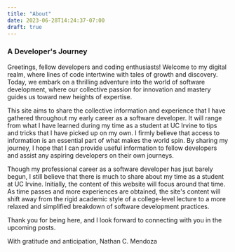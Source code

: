 ```yaml
---
title: "About"
date: 2023-06-28T14:24:37-07:00
draft: true
---
```


### A Developer's Journey

Greetings, fellow developers and coding enthusiasts! Welcome to my digital realm, where lines of code intertwine with tales of growth and discovery. Today, we embark on a thrilling adventure into the world of software development, where our collective passion for innovation and mastery guides us toward new heights of expertise.

This site aims to share the collective information and experience that I have gathered throughout my early career as a software developer. It will range from what I have learned during my time as a student at UC Irvine to tips and tricks that I have picked up on my own. I firmly believe that access to information is an essential part of what makes the world spin. By sharing my journey, I hope that I can provide useful information to fellow developers and assist any aspiring developers on their own journeys.

Though my professional career as a software developer has jsut barely begun, I still believe that there is much to share about my time as a student at UC Irvine. Initially, the content of this website will focus around that time. As time passes and more experiences are obtained, the site's content will shift away from the rigid academic style of a college-level lecture to a more relaxed and simplified breakdown of software development practices.

Thank you for being here, and I look forward to connecting with you in the upcoming posts.

With gratitude and anticipation,
Nathan C. Mendoza
